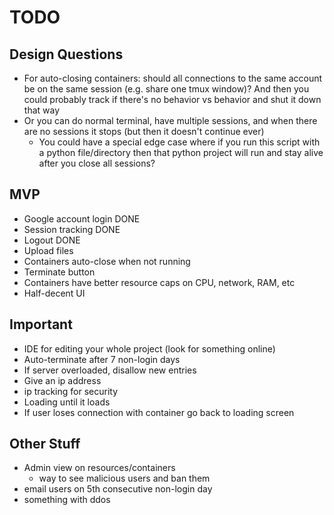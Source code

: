 # TODO

## Design Questions

- For auto-closing containers: should all connections to the same account be on the same session (e.g. share one tmux window)? And then you could probably track if there's no behavior vs behavior and shut it down that way
- Or you can do normal terminal, have multiple sessions, and when there are no sessions it stops (but then it doesn't continue ever)
    - You could have a special edge case where if you run this script with a python file/directory then that python project will run and stay alive after you close all sessions?

## MVP

- Google account login DONE
- Session tracking DONE
- Logout DONE
- Upload files
- Containers auto-close when not running
- Terminate button
- Containers have better resource caps on CPU, network, RAM, etc
- Half-decent UI

## Important

- IDE for editing your whole project (look for something online)
- Auto-terminate after 7 non-login days
- If server overloaded, disallow new entries
- Give an ip address
- ip tracking for security
- Loading until it loads
- If user loses connection with container go back to loading screen

## Other Stuff

- Admin view on resources/containers
    - way to see malicious users and ban them
- email users on 5th consecutive non-login day
- something with ddos